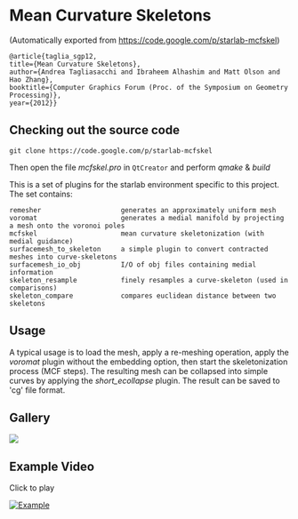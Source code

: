 # Mean Curvature Skeletons
(Automatically exported from https://code.google.com/p/starlab-mcfskel)

```
@article{taglia_sgp12,
title={Mean Curvature Skeletons},
author={Andrea Tagliasacchi and Ibraheem Alhashim and Matt Olson and Hao Zhang},
booktitle={Computer Graphics Forum (Proc. of the Symposium on Geometry Processing)},
year={2012}}
```

## Checking out the source code 
```
git clone https://code.google.com/p/starlab-mcfskel
```

Then open the file *mcfskel.pro* in `QtCreator` and perform *qmake* & *build*

This is a set of plugins for the starlab environment specific to this project. The set contains:
```
remesher                    generates an approximately uniform mesh
voromat                     generates a medial manifold by projecting a mesh onto the voronoi poles
mcfskel                     mean curvature skeletonization (with medial guidance)
surfacemesh_to_skeleton     a simple plugin to convert contracted meshes into curve-skeletons 
surfacemesh_io_obj          I/O of obj files containing medial information
skeleton_resample           finely resamples a curve-skeleton (used in comparisons)
skeleton_compare            compares euclidean distance between two skeletons
```

## Usage 
A typical usage is to load the mesh, apply a re-meshing operation, apply the *voromat* plugin without the embedding option, then start the skeletonization process (MCF steps). The resulting mesh can be collapsed into simple curves by applying the *short_ecollapse* plugin. The result can be saved to 'cg' file format.

## Gallery
![](https://lh6.googleusercontent.com/-jA6ubOslwZE/T_laLl8Ki0I/AAAAAAAAnI0/b3Yc_eMJgxg/s800/code_gallery.png)

## Example Video
Click to play

[![Example](http://img.youtube.com/vi/gs5R2RhngVA/0.jpg)](http://www.youtube.com/watch?v=gs5R2RhngVA)


